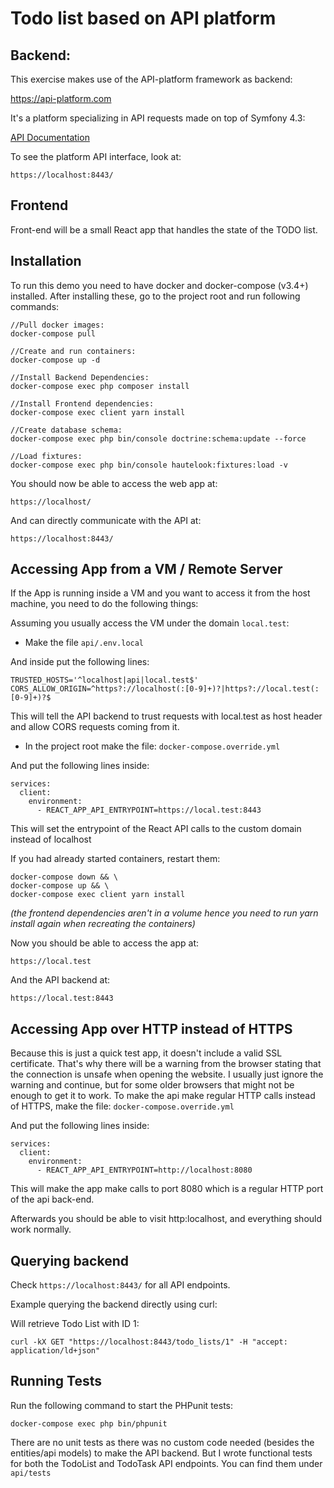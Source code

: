 # Todo list based on API platform

## Backend:

This exercise makes use of the API-platform framework as backend:

https://api-platform.com

It's a platform specializing in API requests made on top of Symfony 4.3:

[API Documentation](./doc/APIPLATFORM.md)

To see the platform API interface, look at:

```https://localhost:8443/```

## Frontend

Front-end will be a small React app that handles the state of the TODO list.

## Installation

To run this demo you need to have docker and docker-compose (v3.4+) installed.
After installing these, go to the project root and run following commands:

```
//Pull docker images:
docker-compose pull

//Create and run containers:
docker-compose up -d

//Install Backend Dependencies:
docker-compose exec php composer install

//Install Frontend dependencies:
docker-compose exec client yarn install

//Create database schema:
docker-compose exec php bin/console doctrine:schema:update --force

//Load fixtures:
docker-compose exec php bin/console hautelook:fixtures:load -v
```

You should now be able to access the web app at:

```https://localhost/```

And can directly communicate with the API at:

```https://localhost:8443/```

## Accessing App from a VM / Remote Server

If the App is running inside a VM and you want to access it from the host machine, you need to do the following things:

Assuming you usually access the VM under the domain ```local.test```:

- Make the file ```api/.env.local```

And inside put the following lines:

```
TRUSTED_HOSTS='^localhost|api|local.test$'
CORS_ALLOW_ORIGIN=^https?://localhost(:[0-9]+)?|https?://local.test(:[0-9]+)?$
```

This will tell the API backend to trust requests with local.test as host header and allow CORS requests coming from it.

- In the project root make the file: ```docker-compose.override.yml```

And put the following lines inside:

```
services:
  client:
    environment:
      - REACT_APP_API_ENTRYPOINT=https://local.test:8443
```

This will set the entrypoint of the React API calls to the custom domain instead of localhost

If you had already started containers, restart them:

```
docker-compose down && \
docker-compose up && \
docker-compose exec client yarn install
```
*(the frontend dependencies aren't in a volume hence you need to run yarn install again when recreating the containers)*

Now you should be able to access the app at:

```https://local.test```

And the API backend at:

```https://local.test:8443```

## Accessing App over HTTP instead of HTTPS

Because this is just a quick test app, it doesn't include a valid SSL certificate. That's why there will be a warning from the browser stating that the connection is unsafe when opening the website. I usually just ignore the warning and continue, but for some older browsers that might not be enough to get it to work.
To make the api make regular HTTP calls instead of HTTPS, make the file: ```docker-compose.override.yml```

And put the following lines inside:

```
services:
  client:
    environment:
      - REACT_APP_API_ENTRYPOINT=http://localhost:8080
```

This will make the app make calls to port 8080 which is a regular HTTP port of the api back-end.

Afterwards you should be able to visit  http:localhost, and everything should work normally.

## Querying backend

Check ```https://localhost:8443/``` for all API endpoints.

Example querying the backend directly using curl:

Will retrieve Todo List with ID 1:

```
curl -kX GET "https://localhost:8443/todo_lists/1" -H "accept: application/ld+json"
```

## Running Tests

Run the following command to start the PHPunit tests:

```
docker-compose exec php bin/phpunit
```

There are no unit tests as there was no custom code needed (besides the entities/api models) to make the API backend. But I wrote functional tests for both the TodoList and TodoTask API endpoints.
You can find them under ```api/tests```